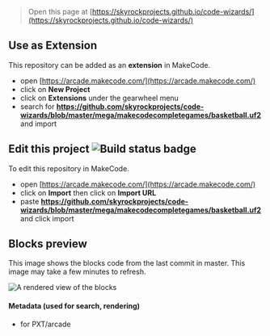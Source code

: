 
> Open this page at [https://skyrockprojects.github.io/code-wizards/](https://skyrockprojects.github.io/code-wizards/)

## Use as Extension

This repository can be added as an **extension** in MakeCode.

* open [https://arcade.makecode.com/](https://arcade.makecode.com/)
* click on **New Project**
* click on **Extensions** under the gearwheel menu
* search for **https://github.com/skyrockprojects/code-wizards/blob/master/mega/makecodecompletegames/basketball.uf2** and import

## Edit this project ![Build status badge](https://github.com/skyrockprojects/code-wizards/blob/master/mega/makecodecompletegames/basketball.uf2/workflows/MakeCode/badge.svg)

To edit this repository in MakeCode.

* open [https://arcade.makecode.com/](https://arcade.makecode.com/)
* click on **Import** then click on **Import URL**
* paste **https://github.com/skyrockprojects/code-wizards/blob/master/mega/makecodecompletegames/basketball.uf2** and click import

## Blocks preview

This image shows the blocks code from the last commit in master.
This image may take a few minutes to refresh.

![A rendered view of the blocks](https://github.com/skyrockprojects/code-wizards/blob/master/mega/makecodecompletegames/basketball.uf2/raw/master/.github/makecode/blocks.png)

#### Metadata (used for search, rendering)

* for PXT/arcade
<script src="https://makecode.com/gh-pages-embed.js"></script><script>makeCodeRender("{{ site.makecode.home_url }}", "{{ site.github.owner_name }}/{{ site.github.repository_name }}");</script>
